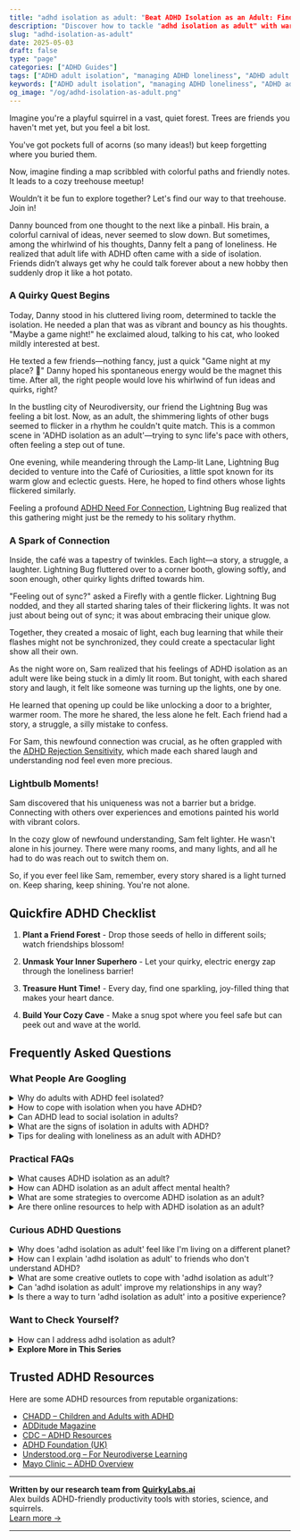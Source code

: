```yaml
---
title: "adhd isolation as adult: "Beat ADHD Isolation as an Adult: Find Your Tribe!"
description: "Discover how to tackle "adhd isolation as adult" with warmth and understanding. This blog feels like finding a cozy map to connection. Join us and feel seen and uplifted!"
slug: "adhd-isolation-as-adult"
date: 2025-05-03
draft: false
type: "page"
categories: ["ADHD Guides"]
tags: ["ADHD adult isolation", "managing ADHD loneliness", "ADHD adult social strategies", "ADHD connection tips", "adult ADHD playful coping", "ADHD friendship challenges", "adult ADHD community building"]
keywords: ["ADHD adult isolation", "managing ADHD loneliness", "ADHD adult social strategies", "ADHD connection tips", "adult ADHD playful coping", "ADHD friendship challenges", "adult ADHD community building"]
og_image: "/og/adhd-isolation-as-adult.png"
---
```


Imagine you're a playful squirrel in a vast, quiet forest. Trees are friends you haven't met yet, but you feel a bit lost. 

You've got pockets full of acorns (so many ideas!) but keep forgetting where you buried them. 

Now, imagine finding a map scribbled with colorful paths and friendly notes. It leads to a cozy treehouse meetup!

Wouldn’t it be fun to explore together? Let's find our way to that treehouse. Join in!

Danny bounced from one thought to the next like a pinball. His brain, a colorful carnival of ideas, never seemed to slow down. But sometimes, among the whirlwind of his thoughts, Danny felt a pang of loneliness. He realized that adult life with ADHD often came with a side of isolation. Friends didn’t always get why he could talk forever about a new hobby then suddenly drop it like a hot potato.

### A Quirky Quest Begins

Today, Danny stood in his cluttered living room, determined to tackle the isolation. He needed a plan that was as vibrant and bouncy as his thoughts. "Maybe a game night!" he exclaimed aloud, talking to his cat, who looked mildly interested at best.

He texted a few friends—nothing fancy, just a quick "Game night at my place? 🎲" Danny hoped his spontaneous energy would be the magnet this time. After all, the right people would love his whirlwind of fun ideas and quirks, right?

In the bustling city of Neurodiversity, our friend the Lightning Bug was feeling a bit lost. Now, as an adult, the shimmering lights of other bugs seemed to flicker in a rhythm he couldn't quite match. This is a common scene in 'ADHD isolation as an adult'—trying to sync life's pace with others, often feeling a step out of tune.

One evening, while meandering through the Lamp-lit Lane, Lightning Bug decided to venture into the Café of Curiosities, a little spot known for its warm glow and eclectic guests. Here, he hoped to find others whose lights flickered similarly.

Feeling a profound [ADHD Need For Connection](/pages/adhd-need-for-connection/), Lightning Bug realized that this gathering might just be the remedy to his solitary rhythm.

### A Spark of Connection

Inside, the café was a tapestry of twinkles. Each light—a story, a struggle, a laughter. Lightning Bug fluttered over to a corner booth, glowing softly, and soon enough, other quirky lights drifted towards him.

"Feeling out of sync?" asked a Firefly with a gentle flicker. Lightning Bug nodded, and they all started sharing tales of their flickering lights. It was not just about being out of sync; it was about embracing their unique glow.

Together, they created a mosaic of light, each bug learning that while their flashes might not be synchronized, they could create a spectacular light show all their own.

As the night wore on, Sam realized that his feelings of ADHD isolation as an adult were like being stuck in a dimly lit room. But tonight, with each shared story and laugh, it felt like someone was turning up the lights, one by one.

He learned that opening up could be like unlocking a door to a brighter, warmer room. The more he shared, the less alone he felt. Each friend had a story, a struggle, a silly mistake to confess.

For Sam, this newfound connection was crucial, as he often grappled with the [ADHD Rejection Sensitivity](/pages/adhd-rejection-sensitivity/), which made each shared laugh and understanding nod feel even more precious.

### Lightbulb Moments!

Sam discovered that his uniqueness was not a barrier but a bridge. Connecting with others over experiences and emotions painted his world with vibrant colors.

In the cozy glow of newfound understanding, Sam felt lighter. He wasn't alone in his journey. There were many rooms, and many lights, and all he had to do was reach out to switch them on.

So, if you ever feel like Sam, remember, every story shared is a light turned on. Keep sharing, keep shining. You're not alone.

## Quickfire ADHD Checklist

1. **Plant a Friend Forest** - Drop those seeds of hello in different soils; watch friendships blossom!

2. **Unmask Your Inner Superhero** - Let your quirky, electric energy zap through the loneliness barrier!

3. **Treasure Hunt Time!** - Every day, find one sparkling, joy-filled thing that makes your heart dance.

4. **Build Your Cozy Cave** - Make a snug spot where you feel safe but can peek out and wave at the world.

## Frequently Asked Questions



### What People Are Googling

<details><summary>Why do adults with ADHD feel isolated?</summary><p>Adults with ADHD often feel isolated because they might struggle with social interactions and maintaining relationships, which can be challenging when you're managing symptoms like impulsivity, forgetfulness, or difficulty following conversations. Additionally, the fear of being misunderstood or judged for their symptoms can lead some adults with ADHD to withdraw and keep to themselves. It's really important to remember that these feelings are quite common, and reaching out for support, whether through friends, family, or ADHD communities, can be incredibly comforting and beneficial. You're definitely not alone in this, and there are many who truly understand and empathize with what you're going through.</p></details>
<details><summary>How to cope with isolation when you have ADHD?</summary><p>Feeling isolated can be especially tough when you have ADHD, so it's important to gently remind yourself that you're not alone in this. One comforting step is to seek out communities, perhaps online or local groups, where you can connect with others who understand the challenges of ADHD. Engaging in activities that boost your dopamine levels, like exercise, hobbies, or even small tasks you enjoy, can also help lift your spirits. Remember, reaching out to a friend, family member, or a professional for a chat can make a significant difference in brightening your day.</p></details>
<details><summary>Can ADHD lead to social isolation in adults?</summary><p>Absolutely, and you’re not alone in feeling this way. Many adults with ADHD find social interactions challenging due to difficulties with attention, impulsivity, and sometimes misunderstanding social cues. This can sometimes lead to feelings of being misunderstood or out of sync with others, which might result in pulling back from social situations to avoid discomfort or embarrassment. Remember, this is a common experience, and seeking support through therapy, ADHD coaching, or support groups can be incredibly helpful in navigating these challenges.</p></details>
<details><summary>What are the signs of isolation in adults with ADHD?</summary><p>Certainly! Adults with ADHD might experience isolation due to feeling misunderstood or overwhelmed in social situations. You might notice someone withdrawing from friends or activities they used to enjoy, or perhaps they’re expressing feelings of loneliness or sadness more often than usual. They might also overthink social interactions or avoid them altogether due to fear of rejection or misunderstanding. It’s important to approach the situation with kindness and understanding, offering support and encouraging them to explore strategies that foster connection in comfortable, manageable ways.</p></details>
<details><summary>Tips for dealing with loneliness as an adult with ADHD?</summary><p>Dealing with loneliness, especially as an adult with ADHD, can often feel challenging, but you're definitely not alone in this. One helpful tip is to engage in activities that stimulate your interest and passion—whether it's a creative hobby, sport, or a learning group—which can naturally lead you to connect with like-minded individuals. Additionally, consider regular meet-ups, like support groups or clubs tailored to ADHD, where you can share experiences and strategies in a non-judgmental space. Above all, remember that reaching out for social connections is a brave and worthwhile step towards enriching your life.</p></details>



### Practical FAQs

<details><summary>What causes ADHD isolation as an adult?</summary><p>Experiencing isolation as an adult with ADHD is quite common, and it usually stems from a few understandable factors. Social interactions can sometimes feel overwhelming due to difficulties with attention and regulation of emotions, making it tempting to withdraw and avoid potentially stressful situations. Additionally, past experiences of misunderstandings or not feeling "in sync" with others can increase feelings of being different or disconnected. But remember, you're not alone in feeling this way, and there are strategies and supportive communities that can help bridge that gap and enhance your social experiences.</p></details>
<details><summary>How can ADHD isolation as an adult affect mental health?</summary><p>Experiencing isolation as an adult with ADHD can significantly impact your mental health, often intensifying feelings of sadness or anxiety. It's common to feel disconnected or misunderstood, which can lead to withdrawing from social situations and exacerbating feelings of loneliness. Remember, your experiences are valid, and it's okay to seek support through friends, family, or mental health professionals. Building a supportive community, whether online or in-person, can greatly alleviate these feelings and remind you that you're not alone in your journey.</p></details>
<details><summary>What are some strategies to overcome ADHD isolation as an adult?</summary><p>Absolutely, finding ways to connect can really make a difference. One helpful strategy is joining local or online groups that share your interests or experiences with ADHD. It’s a great way to meet people who understand what you’re going through. Another approach is scheduling regular check-ins with friends or family, which can help create a supportive routine. Lastly, trying out new activities like classes or workshops can not only broaden your social network but also boost your confidence. Remember, reaching out takes courage, but it's a brave step towards enriching your social life.</p></details>
<details><summary>Are there online resources to help with ADHD isolation as an adult?</summary><p>Absolutely, you're definitely not alone in feeling this way! There are many online resources specifically designed to help adults with ADHD feel more connected and supported. Websites like ADDA (Attention Deficit Disorder Association) offer virtual support groups, webinars, and a community forum where you can meet others who truly understand what you're going through. Social media platforms also have numerous ADHD-focused groups where you can share experiences, tips, and encouragement in a welcoming and understanding environment. These resources can be a wonderful way to reduce feelings of isolation and build a supportive network.</p></details>



### Curious ADHD Questions

<details><summary>Why does 'adhd isolation as adult' feel like I'm living on a different planet?</summary><p>Feeling isolated as an adult with ADHD can often feel like you're living on a different planet, and it's completely understandable why you might feel this way. The unique way your brain processes information, manages emotions, and handles tasks can sometimes make connecting with others who don't share these experiences a bit challenging. Remember, though, that your perspective is incredibly valuable, and there are communities and spaces where people share similar experiences. Reaching out to ADHD support groups or online forums can help bridge that gap, making the vast universe feel a bit more like home.</p></details>
<details><summary>How can I explain 'adhd isolation as adult' to friends who don't understand ADHD?</summary><p>Absolutely, bringing friends into our world can sometimes feel like a challenge, but it's wonderful that you're looking to bridge that understanding. You might start by explaining that ADHD can sometimes make social interactions more exhausting for you than for others. It’s not about not wanting to spend time with them, but more about how your brain processes social engagement and stimuli, which can lead to feeling overwhelmed or needing more time alone to recharge. Assure them that your need for downtime doesn't change how much you value their friendship—it's just part of how you manage your energy and interactions.</p></details>
<details><summary>What are some creative outlets to cope with 'adhd isolation as adult'?</summary><p>Absolutely, finding creative outlets can be a wonderful way to cope with feelings of isolation that sometimes come with ADHD. You might consider diving into activities that resonate with your interests and allow for self-expression, such as painting, writing, or crafting. These hobbies not only give you a space to explore your creativity but can also connect you with like-minded communities, both online and in person. Joining workshops or classes can be particularly enriching, as they combine learning new skills with social interactions, helping to ease feelings of isolation.</p></details>
<details><summary>Can 'adhd isolation as adult' improve my relationships in any way?</summary><p>Absolutely, taking some time for "ADHD isolation" as an adult can indeed have a beneficial impact on your relationships. This personal time allows you to recharge and reflect away from the hustle and bustle, which can help you manage your energy and emotions more effectively. When you return to your social circles or family, you might find yourself more present and attentive, qualities that greatly enhance relationships. Plus, understanding your need for isolation can help others appreciate your boundaries and unique ways of processing, fostering deeper mutual respect.</p></details>
<details><summary>Is there a way to turn 'adhd isolation as adult' into a positive experience?</summary><p>Absolutely, turning the feeling of isolation that sometimes comes with ADHD into a positive experience is definitely possible! Consider this time as a wonderful opportunity to explore your personal interests and hobbies that you might not get around to when you're caught up in social activities. This can also be a great moment to connect with yourself, practicing mindfulness or simply enjoying the peace. Additionally, online communities and forums for ADHD can offer support and camaraderie without the need for physical presence, allowing you to engage and interact at your own pace.</p></details>



### Want to Check Yourself?

<details><summary>How can I address adhd isolation as adult?</summary><p>Dealing with feelings of isolation as an adult with ADHD can certainly be tough, but remember, you're not alone in this. One effective way to address this is by connecting with others who understand what you're going through, perhaps through local or online ADHD support groups. These spaces can offer not only understanding and camaraderie but also practical advice for dealing with everyday challenges. Additionally, consider exploring hobbies or activities that spark your interest, as these can be wonderful avenues for meeting new people and building meaningful connections. Remember, every step you take towards reaching out and connecting with others is a positive step towards reducing isolation.</p></details>

<script type="application/ld+json">
{
  "@context": "https://schema.org",
  "@type": "FAQPage",
  "mainEntity": [
    {
      "@type": "Question",
      "name": "Why do adults with ADHD feel isolated?",
      "acceptedAnswer": {
        "@type": "Answer",
        "text": "Adults with ADHD often feel isolated because they might struggle with social interactions and maintaining relationships, which can be challenging when you're managing symptoms like impulsivity, forgetfulness, or difficulty following conversations. Additionally, the fear of being misunderstood or judged for their symptoms can lead some adults with ADHD to withdraw and keep to themselves. It's really important to remember that these feelings are quite common, and reaching out for support, whether through friends, family, or ADHD communities, can be incredibly comforting and beneficial. You're definitely not alone in this, and there are many who truly understand and empathize with what you're going through."
      }
    },
    {
      "@type": "Question",
      "name": "How to cope with isolation when you have ADHD?",
      "acceptedAnswer": {
        "@type": "Answer",
        "text": "Feeling isolated can be especially tough when you have ADHD, so it's important to gently remind yourself that you're not alone in this. One comforting step is to seek out communities, perhaps online or local groups, where you can connect with others who understand the challenges of ADHD. Engaging in activities that boost your dopamine levels, like exercise, hobbies, or even small tasks you enjoy, can also help lift your spirits. Remember, reaching out to a friend, family member, or a professional for a chat can make a significant difference in brightening your day."
      }
    },
    {
      "@type": "Question",
      "name": "Can ADHD lead to social isolation in adults?",
      "acceptedAnswer": {
        "@type": "Answer",
        "text": "Absolutely, and you\u2019re not alone in feeling this way. Many adults with ADHD find social interactions challenging due to difficulties with attention, impulsivity, and sometimes misunderstanding social cues. This can sometimes lead to feelings of being misunderstood or out of sync with others, which might result in pulling back from social situations to avoid discomfort or embarrassment. Remember, this is a common experience, and seeking support through therapy, ADHD coaching, or support groups can be incredibly helpful in navigating these challenges."
      }
    },
    {
      "@type": "Question",
      "name": "What are the signs of isolation in adults with ADHD?",
      "acceptedAnswer": {
        "@type": "Answer",
        "text": "Certainly! Adults with ADHD might experience isolation due to feeling misunderstood or overwhelmed in social situations. You might notice someone withdrawing from friends or activities they used to enjoy, or perhaps they\u2019re expressing feelings of loneliness or sadness more often than usual. They might also overthink social interactions or avoid them altogether due to fear of rejection or misunderstanding. It\u2019s important to approach the situation with kindness and understanding, offering support and encouraging them to explore strategies that foster connection in comfortable, manageable ways."
      }
    },
    {
      "@type": "Question",
      "name": "Tips for dealing with loneliness as an adult with ADHD?",
      "acceptedAnswer": {
        "@type": "Answer",
        "text": "Dealing with loneliness, especially as an adult with ADHD, can often feel challenging, but you're definitely not alone in this. One helpful tip is to engage in activities that stimulate your interest and passion\u2014whether it's a creative hobby, sport, or a learning group\u2014which can naturally lead you to connect with like-minded individuals. Additionally, consider regular meet-ups, like support groups or clubs tailored to ADHD, where you can share experiences and strategies in a non-judgmental space. Above all, remember that reaching out for social connections is a brave and worthwhile step towards enriching your life."
      }
    }
  ]
}
</script>
<script type="application/ld+json">
{
  "@context": "https://schema.org",
  "@type": "Article",
  "author": {
    "@type": "Person",
    "name": "QuirkyLabs",
    "url": "https://quirkylabs.ai/about"
  },
  "headline": "adhd isolation as adult: \"Beat ADHD Isolation as an Adult: Find Your Tribe!\"",
  "mainEntityOfPage": "https://blog.quirkylabs.ai/pages/adhd-isolation-as-adult/",
  "datePublished": "2025-05-03"
}
</script>
<script type="application/ld+json">
{
  "@context": "https://schema.org",
  "@type": "BreadcrumbList",
  "itemListElement": [
    {
      "@type": "ListItem",
      "position": 1,
      "name": "Home",
      "item": "https://quirkylabs.ai/"
    },
    {
      "@type": "ListItem",
      "position": 2,
      "name": "Blog",
      "item": "https://blog.quirkylabs.ai/"
    },
    {
      "@type": "ListItem",
      "position": 3,
      "name": "adhd isolation as adult: \"Beat ADHD Isolation as an Adult: Find Your Tribe!\"",
      "item": "https://blog.quirkylabs.ai/pages/adhd-isolation-as-adult/"
    }
  ]
}
</script>

<details>
<summary><strong>Explore More in This Series</strong></summary>

- [Adhd Too Weird To Be Loved](/pages/adhd-too-weird-to-be-loved/)
- [Adhd Lonely Despite Being Social](/pages/adhd-lonely-despite-being-social/)
- [Adhd Fear Of Being Too Much](/pages/adhd-fear-of-being-too-much/)
- [Adhd Social Anxiety Layer](/pages/adhd-social-anxiety-layer/)
- [Adhd Social Burnout](/pages/adhd-social-burnout/)
- [Adhd Constant Overthinking](/pages/adhd-constant-overthinking/)
- [Adhd Hiding True Self](/pages/adhd-hiding-true-self/)
- [Adhd Cant Explain Yourself](/pages/adhd-cant-explain-yourself/)
</details>



## Trusted ADHD Resources

Here are some ADHD resources from reputable organizations:

- [CHADD – Children and Adults with ADHD](https://chadd.org)
- [ADDitude Magazine](https://www.additudemag.com)
- [CDC – ADHD Resources](https://www.cdc.gov/ncbddd/adhd)
- [ADHD Foundation (UK)](https://www.adhdfoundation.org.uk)
- [Understood.org – For Neurodiverse Learning](https://www.understood.org)
- [Mayo Clinic – ADHD Overview](https://www.mayoclinic.org/diseases-conditions/adhd)


---

**Written by our research team from [QuirkyLabs.ai](https://quirkylabs.ai)**  
Alex builds ADHD-friendly productivity tools with stories, science, and squirrels.  
[Learn more →](https://quirkylabs.ai)

---